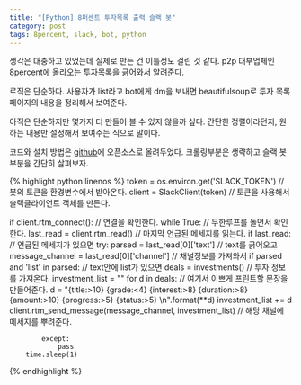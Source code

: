 ```yaml
---
title: "[Python] 8퍼센트 투자목록 출력 슬랙 봇"
category: post
tags: 8percent, slack, bot, python
---
```

생각은 대충하고 있었는데 실제로 만든 건 이틀정도 걸린 것 같다. p2p 대부업체인 8percent에 올라오는 투자목록을 긁어와서 알려준다.

로직은 단순하다. 사용자가 list라고 bot에게 dm을 보내면 beautifulsoup로 투자 목록 페이지의 내용을 정리해서 보여준다.

아직은 단순하지만 몇가지 더 만들어 볼 수 있지 않을까 싶다. 간단한 정렬이라던지, 원하는 내용만 설정해서 보여주는 식으로 말이다.

코드와 설치 방법은 [github](https://github.com/vaporize93/8percent-slack-bot)에 오픈소스로 올려두었다. 크롤링부분은 생략하고 슬랙 봇 부분을 간단히 살펴보자.


{% highlight python linenos %}
token = os.environ.get('SLACK_TOKEN')    // 봇의 토큰을 환경변수에서 받아온다.
client = SlackClient(token)    // 토큰을 사용해서 슬랙클라이언트 객체를 만든다.

if client.rtm_connect():        // 연결을 확인한다.
    while True:                    // 무한루프를 돌면서 확인한다.
        last_read = client.rtm_read()    // 마지막 언급된 메세지를 읽는다.
        if last_read:                          // 언급된 메세지가 있으면
            try:
                parsed = last_read[0]['text']        // text를 긁어오고
                message_channel = last_read[0]['channel']        // 채널정보를 가져와서
                if parsed and 'list' in parsed:            // text안에 list가 있으면
                    deals = investments()        // 투자 정보를 가져온다.
                    investment_list = ""
                    for d in deals:                    // 여기서 이쁘게 프린트할 문장을 만들어준다.
                        d = "{title:>10} {grade:<4} {interest:>8} {duration:>8} {amount:>10} {progress:>5} {status:>5} \n".format(**d)
                        investment_list += d
                    client.rtm_send_message(message_channel, investment_list)        // 해당 채널에 메세지를 뿌려준다.

            except:
                pass
        time.sleep(1)
{% endhighlight %}
